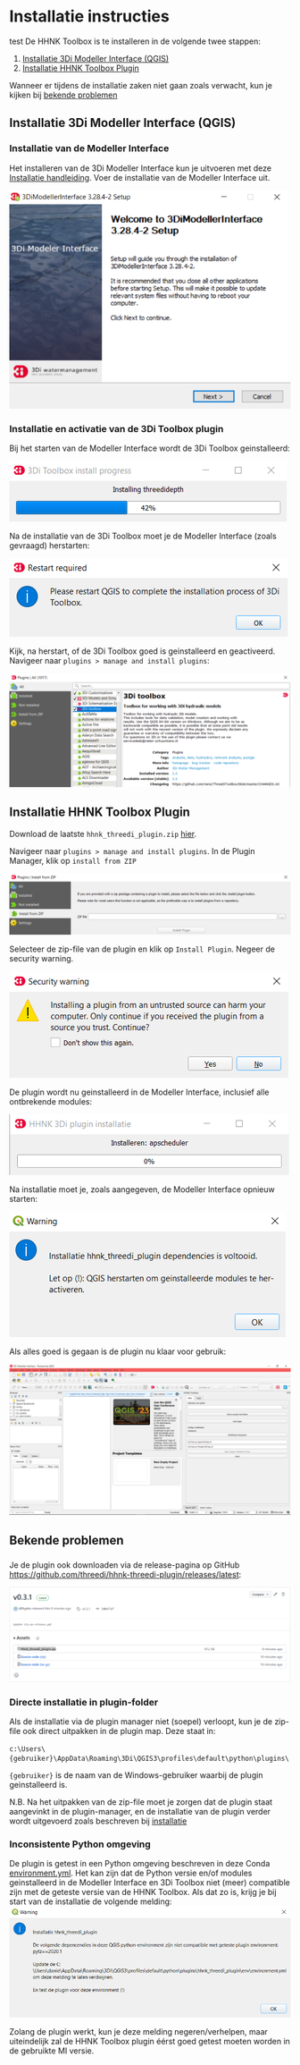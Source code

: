 # Installatie instructies
test
De HHNK Toolbox is te installeren in de volgende twee stappen:

1. [Installatie 3Di Modeller Interface (QGIS)](#installatie-3di-modeller-interface-qgis)
2. [Installatie HHNK Toolbox Plugin](#installatie-hhnk-toolbox-plugin)

Wanneer er tijdens de installatie zaken niet gaan zoals verwacht, kun je kijken bij [bekende problemen](#bekende-problemen)

## Installatie 3Di Modeller Interface (QGIS)

### Installatie van de Modeller Interface

Het installeren van de 3Di Modeller Interface kun je uitvoeren met deze <a href="https://docs.3di.live/f_3di_instruments_and_downloads.html#di-instruments-and-downloads" target="_blank">Installatie handleiding</a>. Voer de installatie van de Modeller Interface uit.

![](../images/installation/mi_installer.PNG)

### Installatie en activatie van de 3Di Toolbox plugin
Bij het starten van de Modeller Interface wordt de 3Di Toolbox geinstalleerd:

![](../images/installation/mi_threedi_toolbox_installation.PNG)

Na de installatie van de 3Di Toolbox moet je de Modeller Interface (zoals gevraagd) herstarten:

![](../images/installation/mi_threedi_toolbox_restart.PNG)

Kijk, na herstart, of de 3Di Toolbox goed is geinstalleerd en geactiveerd. Navigeer naar `plugins > manage and install plugins`:

![](../images/installation/mi_threedi_toolbox_active.PNG)

## Installatie HHNK Toolbox Plugin
Download de laatste `hhnk_threedi_plugin.zip` [hier](https://github.com/threedi/hhnk-threedi-plugin/releases/latest/download/hhnk_threedi_plugin.zip). 

Navigeer naar `plugins > manage and install plugins`. In de Plugin Manager, klik op `install from ZIP`

![](../images/installation/plugin_manager_install_from_zip.PNG)

Selecteer de zip-file van de plugin en klik op `Install Plugin`. Negeer de security warning.

![](../images/installation/plugin_security_warning.PNG)

De plugin wordt nu geinstalleerd in de Modeller Interface, inclusief alle ontbrekende modules:

![](../images/installation/plugin_installation.PNG)

Na installatie moet je, zoals aangegeven, de Modeller Interface opnieuw starten:

![](../images/installation/plugin_restart_warning.PNG)

Als alles goed is gegaan is de plugin nu klaar voor gebruik:

![](../images/installation/plugin_ready.PNG)

## Bekende problemen

###
Je de plugin ook downloaden via de release-pagina op GitHub <a href="https://github.com/threedi/hhnk-threedi-plugin/releases/latest" target="_blank">https://github.com/threedi/hhnk-threedi-plugin/releases/latest</a>:

![](../images/installation/plugin_download_zip.PNG)

### Directe installatie in plugin-folder
Als de installatie via de plugin manager niet (soepel) verloopt, kun je de zip-file ook direct uitpakken in de plugin map. Deze staat in:

`c:\Users\{gebruiker}\AppData\Roaming\3Di\QGIS3\profiles\default\python\plugins\` 

`{gebruiker}` is de naam van de Windows-gebruiker waarbij de plugin geinstalleerd is.

N.B. Na het uitpakken van de zip-file moet je zorgen dat de plugin staat aangevinkt in de plugin-manager, en de installatie van de plugin verder wordt uitgevoerd zoals beschreven bij [installatie](#installatie-hhnk-toolbox-plugin)

### Inconsistente Python omgeving
De plugin is getest in een Python omgeving beschreven in deze Conda [environment.yml](https://github.com/threedi/hhnk-threedi-plugin/blob/main/hhnk_threedi_plugin/env/environment.yml). Het kan zijn dat de Python versie en/of modules geinstalleerd in de Modeller Interface en 3Di Toolbox niet (meer) compatible zijn met de geteste versie van de HHNK Toolbox. Als dat zo is, krijg je bij start van de installatie de volgende melding:
![](../images/installation/plugin_inconsistent_dependencies_warning.png)

Zolang de plugin werkt, kun je deze melding negeren/verhelpen, maar uiteindelijk zal de HHNK Toolbox plugin éérst goed getest moeten worden in de gebruikte MI versie.
